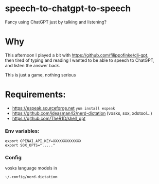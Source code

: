 # speech-to-chatgpt-to-speech
Fancy using ChatGPT just by talking and listening?


# Why

This afternoon I played a bit with https://github.com/filippofinke/cli-gpt, then tired 
of typing and reading I wanted to be able to speech to ChatGPT, and listen the answer back.

This is just a game, nothing serious


# Requirements:

* https://espeak.sourceforge.net `yum install espeak`
* https://github.com/ideasman42/nerd-dictation (vosks, sox, xdotool...)
* https://github.com/TheR1D/shell_gpt


### Env variables:

```
export OPENAI_API_KEY=XXXXXXXXXXXXX
export SOX_OPTS="....."
````

### Config

vosks language models in 

```
~/.config/nerd-dictation
```
